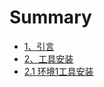 # Summary

* [1、引言](README.md)
* [2、工具安装](chapter1.md)
* [2.1 环境1工具安装](21-zaiwindows-huan-jing-xia-de-yi-zhong-gong-zuo-fang-shi-suo-xu-gong-ju-an-zhuang.md)

